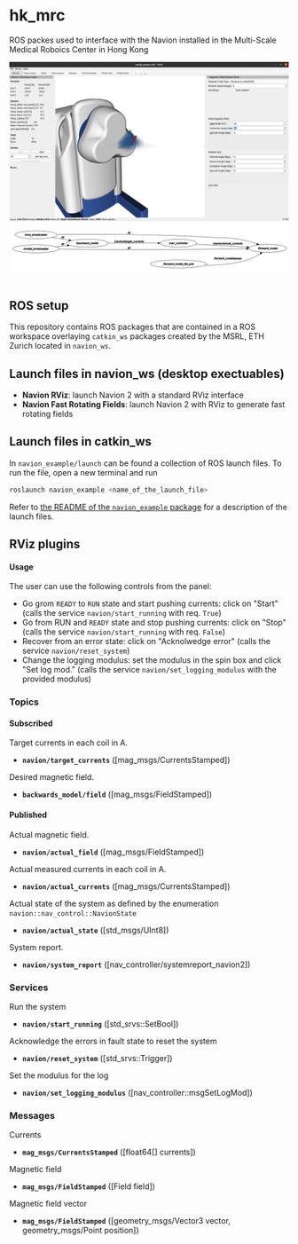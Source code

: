 # hk_mrc
ROS packes used to interface with the Navion installed in the Multi-Scale Medical Roboics Center in Hong Kong

 <table border = "0">
     <tr>
         <img src="navion_example/images/navion_rviz.png" alt="drawing" />
     </tr>
     <tr>
         <img src="navion_example/images/rqt_graph.png" alt="drawing" />
     </tr>
 </table>
 
## ROS setup

This repository contains ROS packages that are contained in a ROS workspace overlaying `catkin_ws` packages created by the MSRL, ETH Zurich located in `navion_ws`.


## Launch files in navion_ws (desktop exectuables)

* **Navion RViz**: launch Navion 2 with a standard RViz interface
* **Navion Fast Rotating Fields**: launch Navion 2 with RViz to generate fast rotating fields

## Launch files in catkin_ws

In `navion_example/launch` can be found a collection of ROS launch files.
To run the file, open a new terminal and run

```bash
roslaunch navion_example <name_of_the_launch_file>
```

Refer to [the README of the `navion_example` package](navion_example/README.md) for a description of the launch files.

## RViz plugins

#### Usage

The user can use the following controls from the panel:

* Go grom `READY` to `RUN` state and start pushing currents: click on "Start" (calls the service `navion/start_running` with req. `True`)
* Go from RUN and `READY` state and stop pushing currents: click on "Stop" (calls the service `navion/start_running` with req. `False`)
* Recover from an error state: click on "Acknolwedge error" (calls the service `navion/reset_system`)
* Change the logging modulus: set the modulus in the spin box and click "Set log mod." (calls the service `navion/set_logging_modulus` with the provided modulus)

### Topics

#### Subscribed

Target currents in each coil in A.

* **`navion/target_currents`** ([mag_msgs/CurrentsStamped])

Desired magnetic field.

* **`backwards_model/field`** ([mag_msgs/FieldStamped])

#### Published

Actual magnetic field.  

* **`navion/actual_field`** ([mag_msgs/FieldStamped])

Actual measured currents in each coil in A.  

* **`navion/actual_currents`** ([mag_msgs/CurrentsStamped])

Actual state of the system as defined by the enumeration `navion::nav_control::NavionState`

* **`navion/actual_state`** ([std_msgs/UInt8])

System report.

* **`navion/system_report`** ([nav_controller/systemreport_navion2])

### Services

Run the system

* **`navion/start_running`** ([std_srvs::SetBool])

Acknowledge the errors in fault state to reset the system

* **`navion/reset_system`** ([std_srvs::Trigger])

Set the modulus for the log

* **`navion/set_logging_modulus`** ([nav_controller::msgSetLogMod])

### Messages

Currents

* **`mag_msgs/CurrentsStamped`** ([float64[] currents])

Magnetic field 

* **`mag_msgs/FieldStamped`** ([Field field])

Magnetic field vector

* **`mag_msgs/FieldStamped`** ([geometry_msgs/Vector3 vector, geometry_msgs/Point position])
